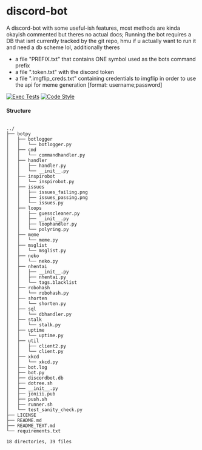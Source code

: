 
<!-- DO NOT EDIT THE README.md FILE IF YOU WANT TO CHANGE IT'S CONTENT, EDIT README_TEXT.md BECAUSE THE README IS FREQUENTLY REGENERATED-->

# discord-bot

A discord-bot with some useful-ish features, most methods are kinda okayish commented but theres no actual docs;
Running the bot requires a DB that isnt currently tracked by the git repo, hmu if u actually want to run it and need a db scheme lol, additionally theres

- a file "PREFIX.txt" that contains ONE symbol used as the bots command prefix
- a file ".token.txt" with the discord token
- a file ".imgflip_creds.txt" containing credentials to imgflip in order to use the api for meme generation [format: username;password]

[![Exec Tests](https://github.com/Nighmared/discord-bot/actions/workflows/tests.yml/badge.svg)](https://github.com/Nighmared/discord-bot/actions/workflows/tests.yml)
[![Code Style](https://github.com/Nighmared/discord-bot/actions/workflows/compliance.yml/badge.svg)](https://github.com/Nighmared/discord-bot/actions/workflows/compliance.yml)

#### Structure
 

 ``` 

../
├── botpy
│   ├── botlogger
│   │   └── botlogger.py
│   ├── cmd
│   │   └── commandhandler.py
│   ├── handler
│   │   ├── handler.py
│   │   └── __init__.py
│   ├── inspirobot
│   │   └── inspirobot.py
│   ├── issues
│   │   ├── issues_failing.png
│   │   ├── issues_passing.png
│   │   └── issues.py
│   ├── loops
│   │   ├── guesscleaner.py
│   │   ├── __init__.py
│   │   ├── loophandler.py
│   │   └── polyring.py
│   ├── meme
│   │   └── meme.py
│   ├── msglist
│   │   └── msglist.py
│   ├── neko
│   │   └── neko.py
│   ├── nhentai
│   │   ├── __init__.py
│   │   ├── nhentai.py
│   │   └── tags.blacklist
│   ├── robohash
│   │   └── robohash.py
│   ├── shorten
│   │   └── shorten.py
│   ├── sql
│   │   └── dbhandler.py
│   ├── stalk
│   │   └── stalk.py
│   ├── uptime
│   │   └── uptime.py
│   ├── util
│   │   ├── client2.py
│   │   └── client.py
│   ├── xkcd
│   │   └── xkcd.py
│   ├── bot.log
│   ├── bot.py
│   ├── discordbot.db
│   ├── dotree.sh
│   ├── __init__.py
│   ├── joniii.pub
│   ├── push.sh
│   ├── runner.sh
│   └── test_sanity_check.py
├── LICENSE
├── README.md
├── README_TEXT.md
└── requirements.txt

18 directories, 39 files
 ``` 

